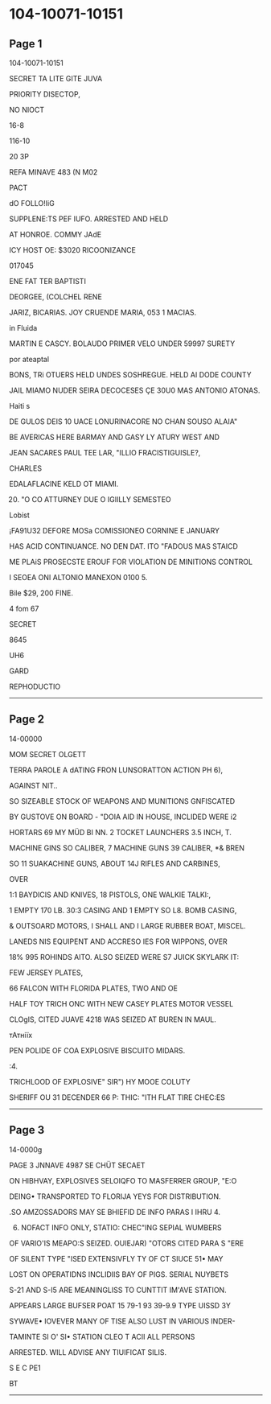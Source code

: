# 104-10071-10151

## Page 1

104-10071-10151

SECRET TA LITE GITE JUVA

PRIORITY DISECTOP,

NO NIOCT

16-8

116-10

20 3P

REFA MINAVE 483 (N M02

PACT

dO FOLLO!IiG

SUPPLENE:TS PEF IUFO. ARRESTED AND HELD

AT HONROE. COMMY JAdE

ICY HOST OE: $3020 RICOONIZANCE

017045

ENE FAT TER BAPTISTI

DEORGEE, (COLCHEL RENE

JARIZ, BICARIAS. JOY CRUENDE MARIA, 053 1 MACIAS.

in Fluida

MARTIN E CASCY. BOLAUDO PRIMER VELO UNDER 59997 SURETY

por ateaptal

BONS, TRi OTUERS HELD UNDES SOSHREGUE. HELD AI DODE COUNTY

JAIL MIAMO NUDER SEIRA DECOCESES ÇE 30U0 MAS ANTONIO ATONAS.

Haiti s

DE GULOS DEIS 10 UACE LONURINACORE NO CHAN SOUSO ALAIA"

BE AVERICAS HERE BARMAY AND GASY LY ATURY WEST AND

JEAN SACARES PAUL TEE LAR, "ILLIO FRACISTIGUISLE?,

CHARLES

EDALAFLACINE KELD OT MIAMI.

20. "O CO ATTURNEY DUE O IGIILLY SEMESTEO

Lobist

¡FA91U32 DEFORE MOSa COMISSIONEO CORNINE E JANUARY

HAS ACID CONTINUANCE. NO DEN DAT. ITO "FADOUS MAS STAICD

ME PLAiS PROSECSTE EROUF FOR VIOLATION DE MINITIONS CONTROL

I SEOEA ONI ALTONIO MANEXON 0100 5.

Bile $29, 200 FINE.

4 fom 67

SECRET

8645

UH6

GARD

REPHODUCTIO

---

## Page 2

14-00000

MOM SECRET OLGETT

TERRA PAROLE A dATING FRON LUNSORATTON ACTION PH 6),

AGAINST NIT..

SO SIZEABLE STOCK OF WEAPONS AND MUNITIONS GNFISCATED

BY GUSTOVE ON BOARD - "DOIA AID IN HOUSE, INCLIDED WERE i2

HORTARS 69 MY MÜD BI NN. 2 TOCKET LAUNCHERS 3.5 INCH, T.

MACHINE GINS SO CALIBER, 7 MACHINE GUNS 39 CALIBER, *& BREN

SO 11 SUAKACHINE GUNS, ABOUT 14J RIFLES AND CARBINES,

OVER

1:1 BAYDICIS AND KNIVES, 18 PISTOLS, ONE WALKIE TALKI:,

1 EMPTY 170 LB. 30:3 CASING AND 1 EMPTY SO L8. BOMB CASING,

& OUTSOARD MOTORS, I SHALL AND I LARGE RUBBER BOAT, MISCEL.

LANEDS NIS EQUIPENT AND ACCRESO IES FOR WIPPONS, OVER

18% 995 ROHINDS AlTO. ALSO SEIZED WERE S7 JUICK SKYLARK IT:

FEW JERSEY PLATES,

66 FALCON WITH FLORIDA PLATES, TWO AND OE

HALF TOY TRICH ONC WITH NEW CASEY PLATES MOTOR VESSEL

CLOgIS, CITED JUAVE 4218 WAS SEIZED AT BUREN IN MAUL.

тАтніїх

PEN POLIDE OF COA EXPLOSIVE BISCUITO MIDARS.

:4.

TRICHLOOD OF EXPLOSIVE" SIR") HY MOOE COLUTY

SHERIFF OU 31 DECENDER 66 P: THIC: "ITH FLAT TIRE CHEC:ES

---

## Page 3

14-0000g

PAGE 3 JNNAVE 4987 SE CHÜT SECAET

ON HIBHVAY, EXPLOSIVES SELOIQFO TO MASFERRER GROUP, "E:O

DEING• TRANSPORTED TO FLORIJA YEYS FOR DISTRIBUTION.

.SO AMZOSSADORS MAY SE BHIEFID DE INFO PARAS I IHRU 4.

6. NOFACT INFO ONLY, STATIO: CHEC"ING SEPIAL WUMBERS

OF VARIO'IS MEAPO:S SEIZED. OUIEJAR) "OTORS CITED PARA S "ERE

OF SILENT TYPE "ISED EXTENSIVFLY TY OF CT SIUCE 51• MAY

LOST ON OPERATIDNS INCLIDIIS BAY OF PIGS. SERIAL NUYBETS

S-21 AND S-I5 ARE MEANINGLISS TO CUNTTIT IM'AVE STATION.

APPEARS LARGE BUFSER POAT 15 79-1 93 39-9.9 TYPE UISSD 3Y

SYWAVE• IOVEVER MANY OF TISE ALSO LUST IN VARIOUS INDER-

TAMINTE SI O' SI• STATION CLEO T ACII ALL PERSONS

ARRESTED. WILL ADVISE ANY TIUIFICAT SILIS.

S E C PE1

BT

---

